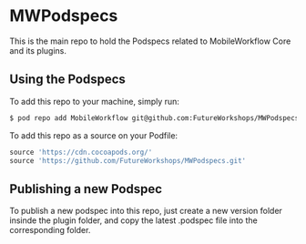 # MWPodspecs

This is the main repo to hold the Podspecs related to MobileWorkflow Core and its plugins.

## Using the Podspecs

To add this repo to your machine, simply run: 

```sh
$ pod repo add MobileWorkflow git@github.com:FutureWorkshops/MWPodspecs.git
```

To add this repo as a source on your Podfile:

```ruby
source 'https://cdn.cocoapods.org/'
source 'https://github.com/FutureWorkshops/MWPodspecs.git'
```

## Publishing a new Podspec

To publish a new podspec into this repo, just create a new version folder insinde the plugin folder, and copy the latest .podspec file into the corresponding folder.

